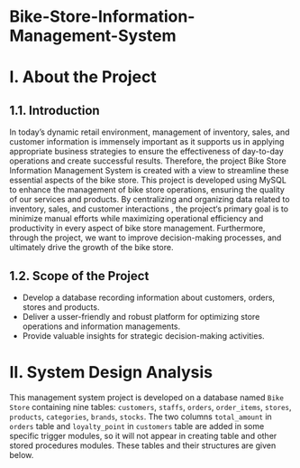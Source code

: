 # Bike-Store-Information-Management-System
# I. About the Project

## 1.1. Introduction

In today’s dynamic retail environment, management of inventory, sales, and customer information is immensely important as it supports us in applying appropriate business strategies to ensure the effectiveness of day-to-day operations and create successful results. Therefore, the project Bike Store Information Management System is created with a view to streamline these essential aspects of the bike store.
This project is developed using MySQL to enhance the management of bike store operations, ensuring the quality of our services and products. By centralizing and organizing data related to inventory, sales, and customer interactions , the project‘s primary goal is to minimize manual efforts while maximizing operational efficiency and productivity in every aspect of bike store management. Furthermore, through the project, we want to improve decision-making processes, and ultimately drive the growth of the bike store.

## 1.2. Scope of the Project

- Develop a database recording information about customers, orders, stores and products.
- Deliver a usser-friendly and robust platform for optimizing store operations and information managements.
- Provide valuable insights for strategic decision-making activities.

# II. System Design Analysis

This management system project is developed on a database named `Bike Store` containing nine tables: `customers`, `staffs`, `orders`, `order_items`, `stores`, `products`, `categories`, `brands`, `stocks`. The two columns `total_amount` in `orders` table and `loyalty_point` in `customers` table are added in some specific trigger modules, so it will not appear in creating table and other stored procedures modules. These tables and their structures are given below.
